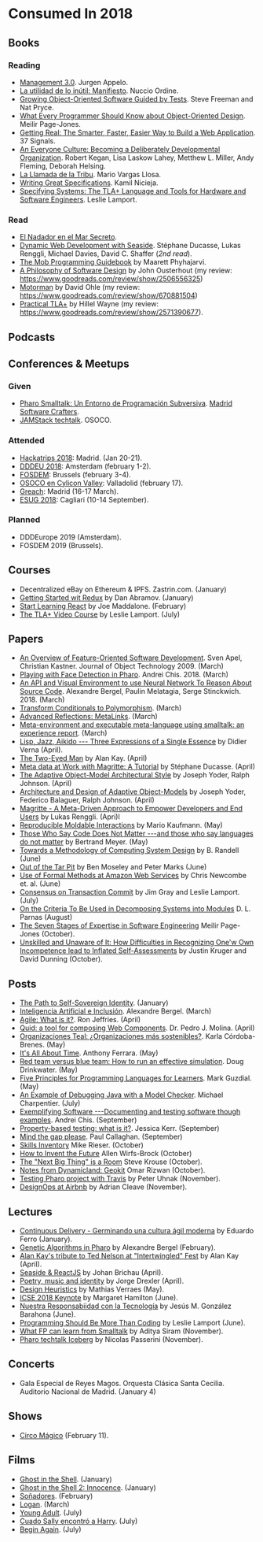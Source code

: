 # Consumed In 2018


## Books

### Reading

- [Management 3.0](). Jurgen Appelo.
- [La utilidad de lo inútil: Manifiesto](https://www.goodreads.com/book/show/19097397-la-utilidad-de-lo-in-til?ac). Nuccio Ordine.
- [Growing Object-Oriented Software Guided by Tests](https://www.goodreads.com/book/show/4268826-growing-object-oriented-software-guided-by-tests). Steve Freeman and Nat Pryce.
- [What Every Programmer Should Know about Object-Oriented Design](What_Every_Programmer_Should_Know_about_Object_Oriented_Design). Meilir Page-Jones.
- [Getting Real: The Smarter, Faster, Easier Way to Build a Web Application](https://www.goodreads.com/book/show/447648.Getting_Real). 37 Signals.
- [An Everyone Culture: Becoming a Deliberately Developmental Organization](https://www.goodreads.com/book/show/25159550-an-everyone-culture). Robert Kegan, Lisa Laskow Lahey, Metthew L. Miller, Andy Fleming, Deborah Helsing.
- [La Llamada de la Tribu](https://www.goodreads.com/book/show/38649613-la-llamada-de-la-tribu). Mario Vargas Llosa.
- [Writing Great Specifications](https://www.goodreads.com/book/show/32171117-writing-great-specifications). Kamil Nicieja.
- [Specifying Systems: The TLA+ Language and Tools for Hardware and Software Engineers](https://www.goodreads.com/book/show/2159127.Specifying_Systems). Leslie Lamport.

### Read

- [El Nadador en el Mar Secreto](https://www.goodreads.com/book/show/23572099-el-nadador-en-el-mar-secreto).
- [Dynamic Web Development with Seaside](https://www.goodreads.com/book/show/9615140-dynamic-web-development-with-seaside). Stéphane Ducasse, Lukas Renggli, Michael Davies, David C. Shaffer (*2nd read*).
- [The Mob Programming Guidebook](https://leanpub.com/mobprogrammingguidebook) by Maarett Phyhajarvi.
- [A Philosophy of Software Design](https://www.goodreads.com/book/show/39996759-a-philosophy-of-software-design) by John Ousterhout (my review: https://www.goodreads.com/review/show/2506556325)
- [Motorman](https://www.goodreads.com/book/show/256205.Motorman) by David Ohle (my review: https://www.goodreads.com/review/show/670881504)
- [Practical TLA+](https://www.goodreads.com/book/show/42389860-practical-tla) by Hillel Wayne (my review: https://www.goodreads.com/review/show/2571390677).

## Podcasts

## Conferences & Meetups

### Given

- [Pharo Smalltalk: Un Entorno de Programación Subversiva](https://osoco.es/introduccion-pharo-madswcr/). [Madrid Software Crafters](https://www.meetup.com/madswcraft/events/243717931/).
- [JAMStack techtalk](https://osoco.es/thoughts/2017/12/jamstack-techtalk/). OSOCO.

### Attended

- [Hackatrips 2018](http://www.hackatrips.com/): Madrid. (Jan 20-21).
- [DDDEU 2018](https://dddeurope.com/2018/): Amsterdam (february 1-2).
- [FOSDEM](https://fosdem.org/2018/): Brussels (february 3-4).
- [OSOCO en Cylicon Valley](https://www.meetup.com/Cylicon-Valley/events/246649744/): Valladolid (february 17).
- [Greach](http://2018.greachconf.com): Madrid (16-17 March).
- [ESUG 2018](http://www.esug.org/wiki/pier/Conferences/2018): Cagliari (10-14 September).

### Planned

- DDDEurope 2019 (Amsterdam).
- FOSDEM 2019 (Brussels).

## Courses

- Decentralized eBay on Ethereum & IPFS. Zastrin.com. (January)
- [Getting Started wit Redux](https://egghead.io/courses/getting-started-with-redux) by Dan Abramov. (January)
- [Start Learning React](https://egghead.io/courses/start-learning-react) by Joe Maddalone. (February)
- [The TLA+ Video Course](http://lamport.azurewebsites.net/video/videos.html) by Leslie Lamport. (July)

## Papers

- [An Overview of Feature-Oriented Software Development](http://www.jot.fm/issues/issue_2009_07/column5.pdf). Sven Apel, Christian Kastner. Journal of Object Technology 2009. (March)
- [Playing with Face Detection in Pharo](https://medium.com/@Chis_Andrei/playing-with-face-detection-in-pharo-e6dd297e0ca3). Andrei Chis. 2018. (March)
- [An API and Visual Environment to use Neural Network To Reason About Source Code](http://bergel.eu/MyPapers/Berg18-APIForNN.pdf). Alexandre Bergel, Paulin Melatagia, Serge Stinckwich. 2018. (March)
- [Transform Conditionals to Polymorphism](http://scg.unibe.ch/archive/papers/Duca00cTransform.pdf). (March)
- [Advanced Reflections: MetaLinks](http://marcusdenker.de/talks/18LectureMetaLinks/MetaLinks.pdf). (March)
- [Meta-environment and executable meta-language using smalltalk: an experience report](http://scg.unibe.ch/archive/drafts/Duca08a-Sosym-ExecutableMetaLanguage.pdf). (March)
- [Lisp, Jazz, Aikido --- Three Expressions of a Single Essence](https://arxiv.org/pdf/1804.00485.pdf) by Didier Verna (April).
- [The Two-Eyed Man](https://link.springer.com/content/pdf/10.1007%2F978-3-319-16925-5.pdf) by Alan Kay. (April)
- [Meta data at Work with Magritte: A Tutorial](https://bintray.com/squarebracketassociates/wip/download_file?file_path=magritte-wip.pdf) by Stéphane Ducasse. (April)
- [The Adaptive Object-Model Architectural Style](http://www.adaptiveobjectmodel.com/WICSA3/ArchitectureOfAOMsWICSA3.pdf) by Joseph Yoder, Ralph Johnson. (April)
- [Architecture and Design of Adaptive Object-Models](http://www.adaptiveobjectmodel.com/OOPSLA2001/AOMIntriguingTechPaper.pdf) by Joseph Yoder, Federico Balaguer, Ralph Johnson. (April)
- [Magritte - A Meta-Driven Approach to Empower Developers and End Users](http://scg.unibe.ch/archive/papers/Reng07aMagritte.pdf) by Lukas Renggli. (Apri)l
- [Reproducible Moldable Interactions](http://scg.unibe.ch/archive/masters/Kauf18a.pdf) by Mario Kaufmann. (May)
- [Those Who Say Code Does Not Matter ---and those who say languages do not matter](https://cacm.acm.org/blogs/blog-cacm/173827-those-who-say-code-does-not-matter/fulltext) by Bertrand Meyer. (May)
- [Towards a Methodology of Computing System Design](http://homepages.cs.ncl.ac.uk/brian.randell/NATO/nato1968.PDF) by B. Randell (June)
- [Out of the Tar Pit](http://curtclifton.net/papers/MoseleyMarks06a.pdf) by Ben Moseley and Peter Marks (June)
- [Use of Formal Methods at Amazon Web Services](https://lamport.azurewebsites.net/tla/formal-methods-amazon.pdf) by Chris Newcombe et. al. (June)
- [Consensus on Transaction Commit](https://www.microsoft.com/en-us/research/uploads/prod/2004/01/twophase-revised.pdf) by Jim Gray and Leslie Lamport. (July)
- [On the Criteria To Be Used in Decomposing Systems into Modules](https://www.win.tue.nl/~wstomv/edu/2ip30/references/criteria_for_modularization.pdf) D. L. Parnas (August)
- [The Seven Stages of Expertise in Software Engineering](http://www.wayland-informatics.com/The%20Seven%20Stages%20of%20Expertise%20in%20Software.htm) Meilir Page-Jones (October).
- [Unskilled and Unaware of It: How Difficulties in Recognizing One'w Own Incompetence lead to Inflated Self-Assessments](https://pdfs.semanticscholar.org/e320/9ca64cbed9a441e55568797cbd3683cf7f8c.pdf) by Justin Kruger and David Dunning (October).


## Posts

- [The Path to Self-Sovereign Identity](http://www.lifewithalacrity.com/2016/04/the-path-to-self-soverereign-identity.html). (January)
- [Inteligencia Artificial e Inclusión](http://www.uchile.cl/noticias/139987/inteligencia-artificial-e-inclusion). Alexandre Bergel. (March)
- [Agile: What is it?](https://ronjeffries.com/articles/018-01ff/agile-riff/). Ron Jeffries. (April)
- [Quid: a tool for composing Web Components](https://medium.com/@pjmolina/quid-6d89b0ec58d5). Dr. Pedro J. Molina. (April)
- [Organizaciones Teal: ¿Organizaciones más sostenibles?](https://medium.com/el-blog-de-sustainability-school/organizaciones-teal-organizaciones-más-sostenibles-3c49f34a6b34). Karla Córdoba-Brenes. (May)
- [It's All About Time](https://blog.ircmaxell.com/2014/11/its-all-about-time.html). Anthony Ferrara. (May)
- [Red team versus blue team: How to run an effective simulation](https://www.csoonline.com/article/2122440/disaster-recovery/emergency-preparedness-red-team-versus-blue-team-how-to-run-an-effective-simulation.html). Doug Drinkwater. (May)
- [Five Principles for Programming Languages for Learners](https://cacm.acm.org/blogs/blog-cacm/203554-five-principles-for-programming-languages-for-learners/fulltext). Mark Guzdial. (May)
- [An Example of Debugging Java with a Model Checker](http://www.cs.unh.edu/~charpov/teaching-cs745_845-example.html). Michael Charpentier. (July)
- [Exemplifying Software ---Documenting and testing software though examples](https://medium.com/@Chis_Andrei/exemplifying-software-fd39a420472a). Andrei Chis. (September)
- [Property-based testing: what is it?](http://blog.jessitron.com/2013/04/property-based-testing-what-is-it.html). Jessica Kerr. (September)
- [Mind the gap please](https://free-variable.org/2013/04/16/mind-the-gap-please/). Paul Callaghan. (September)
- [Skills Inventory](https://www.industriallogic.com/blog/skills-inventory/) Mike Rieser. (October)
- [How to Invent the Future](http://www.wirfs-brock.com/allen/posts/754) Allen Wirfs-Brock (October)
- [The "Next Big Thing" is a Room](https://phenomenalworld.org/metaresearch/the-next-big-thing-is-a-room) Steve Krouse (October).
- [Notes from Dynamicland: Geokit](https://rsnous.com/posts/notes-from-dynamicland-geokit/) Omar Rizwan (October).
- [Testing Pharo project with Travis](https://www.peteruhnak.com/blog/2016/02/15/testing-pharo-projects-with-travis/) by Peter Uhnak (November).
- [DesignOps at Airbnb](https://airbnb.design/designops-airbnb/) by Adrian Cleave (November).

## Lectures

- [Continuous Delivery - Germinando una cultura ágil moderna](http://www.eferro.net/2018/01/code-continious-delivery-germinando-una.html) by Eduardo Ferro (January).
- [Genetic Algorithms in Pharo](https://www.youtube.com/watch?v=ZB1U259wPaA) by Alexandre Bergel (February).
- [Alan Kay's tribute to Ted Nelson at "Intertwingled" Fest](https://www.youtube.com/watch?v=AnrlSqtpOkw) by Alan Kay (April).
- [Seaside & ReactJS](https://www.youtube.com/watch?v=1eSGO7QSz5c) by Johan Brichau (April).
- [Poetry, music and identity](https://www.youtube.com/watch?v=C2p42GASnUo) by Jorge Drexler (April).
- [Design Heuristics](https://skillsmatter.com/skillscasts/11685-we-are-delighted-to-have-mathias-verraes-at-ddd-exchange-2018) by Mathias Verraes (May).
- [ICSE 2018 Keynote](https://youtu.be/ZbVOF0Uk5lU) by Margaret Hamilton (June).
- [Nuestra Responsabiidad con la Tecnología](https://speakerdeck.com/jgbarah/nuestra-responsabilidad-con-la-tecnologia) by Jesús M. González Barahona (June).
- [Programming Should Be More Than Coding](https://www.youtube.com/watch?v=6QsTfL-uXd8) by Leslie Lamport (June).
- [What FP can learn from Smalltalk](https://www.youtube.com/watch?v=baxtyeFVn3w) by Aditya Siram (November).
- [Pharo techtalk Iceberg](https://www.youtube.com/watch?v=AuZAFfWS34w&t=630s) by Nicolas Passerini (November).

## Concerts

- Gala Especial de Reyes Magos. Orquesta Clásica Santa Cecilia. Auditorio Nacional de Madrid. (January 4)

## Shows

- [Circo Mágico](https://elcircomagico.es/) (February 11).

## Films

- [Ghost in the Shell](http://www.imdb.com/title/tt1219827/). (January)
- [Ghost in the Shell 2: Innocence](https://en.wikipedia.org/wiki/Ghost_in_the_Shell_2:_Innocence). (January)
- [Soñadores](https://es.wikipedia.org/wiki/So%C3%B1adores). (February)
- [Logan](http://www.imdb.com/title/tt3315342/). (March)
- [Young Adult](https://www.imdb.com/title/tt1625346/). (July)
- [Cuado Sally encontró a Harry](https://www.imdb.com/title/tt0098635/). (July)
- [Begin Again](https://www.imdb.com/title/tt1980929/). (July)
